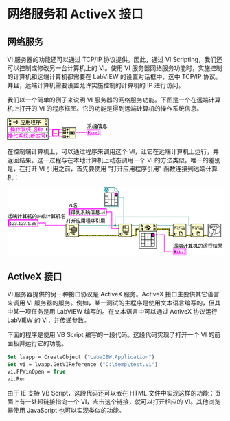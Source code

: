# 网络服务和 ActiveX 接口

## 网络服务

VI 服务器的功能还可以通过 TCP/IP 协议提供。因此，通过 VI
Scripting，我们还可以控制或修改另一台计算机上的 VI。使用 VI 服务器网络服务功能时，实施控制的计算机和远端计算机都需要在 LabVIEW 的设置对话框中，选中 TCP/IP 协议。并且，远端计算机需要设置允许实施控制的计算机的 IP 进行访问。

我们以一个简单的例子来说明 VI 服务器的网络服务功能。下图是一个在远端计算机上打开的 VI 的程序框图。它的功能是得到远端计算机的操作系统信息。

![](images/image441.png " 远端计算机上 VI 的程序框图")

在控制端计算机上，可以通过程序来调用这个 VI，让它在远端计算机上运行，并返回结果。这一过程与在本地计算机上动态调用一个 VI 的方法类似。唯一的差别是，在打开 VI 引用之前，首先要使用 "打开应用程序引用" 函数连接到远端计算机：

![](images/image442.png "动态调用其它计算机上 VI 的程序框图")


## ActiveX 接口

VI 服务器提供的另一种接口协议是 ActiveX 服务。ActiveX 接口主要供其它语言来调用 VI 服务器的服务。例如，某一测试的主程序是使用文本语言编写的，但其中某一项任务是用 LabVIEW 编写的。在文本语言中可以通过 ActiveX 协议运行 LabVIEW 的 VI，并传递参数。

下面的程序是使用 VB
Script 编写的一段代码。这段代码实现了打开一个 VI 的前面板并运行它的功能。

```vb
Set lvapp = CreateObject ("LabVIEW.Application")
Set vi = lvapp.GetVIReference ("C:\temp\test.vi")
vi.FPWinOpen = True
vi.Run
```

由于 IE 支持 VB
Script，这段代码还可以嵌在 HTML 文件中实现这样的功能：页面上有一处超链接指向一个 VI，点击这个链接，就可以打开相应的 VI。其他浏览器使用 JavaScript 也可以实现类似的功能。